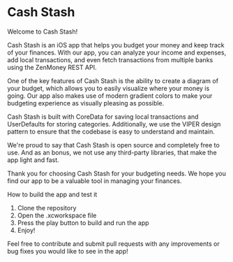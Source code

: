 # Cash Stash
Welcome to Cash Stash!

Cash Stash is an iOS app that helps you budget your money and keep track of your finances. With our app, you can analyze your income and expenses, add local transactions, and even fetch transactions from multiple banks using the ZenMoney REST API.

One of the key features of Cash Stash is the ability to create a diagram of your budget, which allows you to easily visualize where your money is going. Our app also makes use of modern gradient colors to make your budgeting experience as visually pleasing as possible.

Cash Stash is built with CoreData for saving local transactions and UserDefaults for storing categories. Additionally, we use the VIPER design pattern to ensure that the codebase is easy to understand and maintain.

We're proud to say that Cash Stash is open source and completely free to use. And as an bonus, we not use any third-party libraries, that make the app light and fast.

Thank you for choosing Cash Stash for your budgeting needs. We hope you find our app to be a valuable tool in managing your finances.

How to build the app and test it

1. Clone the repository
2. Open the .xcworkspace file
3. Press the play button to build and run the app
4. Enjoy!

Feel free to contribute and submit pull requests with any improvements or bug fixes you would like to see in the app!
